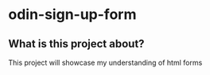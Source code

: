 # odin-sign-up-form
## What is this project about?
This project will showcase my understanding of html forms
